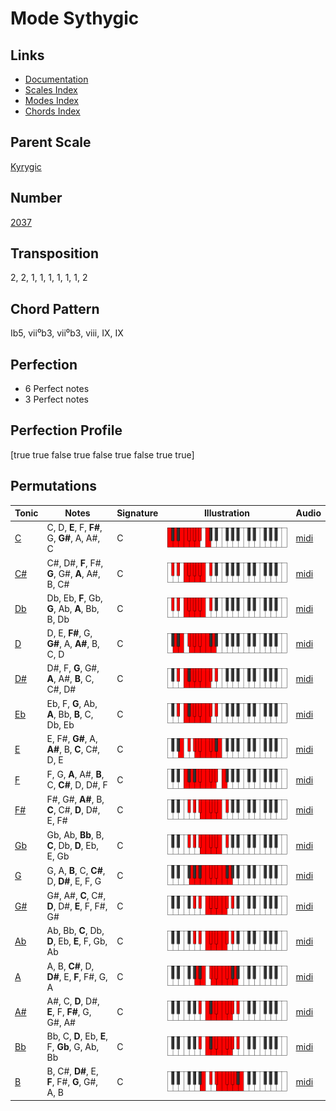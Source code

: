 # Mode Sythygic

## Links

- [Documentation](README.md)
- [Scales Index](Scales.md)
- [Modes Index](Modes.md)
- [Chords Index](Chords.md)

## Parent Scale

[Kyrygic](ScaleKyrygic.md)

## Number

[2037](https://ianring.com/musictheory/scales/2037)

## Transposition

2, 2, 1, 1, 1, 1, 1, 1, 2

## Chord Pattern

Ib5, vii⁰b3, vii⁰b3, viii, IX, IX

## Perfection

- 6 Perfect notes
- 3 Perfect notes

## Perfection Profile

[true true false true false true false true true]

## Permutations

| Tonic | Notes | Signature | Illustration | Audio |
|-------|-------|-----------|--------------|-------|
| [C](ModeCNaturalSythygic.md) | C, D, **E**, F, **F#**, G, **G#**, A, A#, C | C | ![CNaturalSythygic](ModeCNaturalSythygic.png) | [midi](https://github.com/edipermadi/music/blob/main/docs/ModeCNaturalSythygic.mid?raw=true) |
| [C#](ModeCSharpSythygic.md) | C#, D#, **F**, F#, **G**, G#, **A**, A#, B, C# | C | ![CSharpSythygic](ModeCSharpSythygic.png) | [midi](https://github.com/edipermadi/music/blob/main/docs/ModeCSharpSythygic.mid?raw=true) |
| [Db](ModeDFlatSythygic.md) | Db, Eb, **F**, Gb, **G**, Ab, **A**, Bb, B, Db | C | ![DFlatSythygic](ModeDFlatSythygic.png) | [midi](https://github.com/edipermadi/music/blob/main/docs/ModeDFlatSythygic.mid?raw=true) |
| [D](ModeDNaturalSythygic.md) | D, E, **F#**, G, **G#**, A, **A#**, B, C, D | C | ![DNaturalSythygic](ModeDNaturalSythygic.png) | [midi](https://github.com/edipermadi/music/blob/main/docs/ModeDNaturalSythygic.mid?raw=true) |
| [D#](ModeDSharpSythygic.md) | D#, F, **G**, G#, **A**, A#, **B**, C, C#, D# | C | ![DSharpSythygic](ModeDSharpSythygic.png) | [midi](https://github.com/edipermadi/music/blob/main/docs/ModeDSharpSythygic.mid?raw=true) |
| [Eb](ModeEFlatSythygic.md) | Eb, F, **G**, Ab, **A**, Bb, **B**, C, Db, Eb | C | ![EFlatSythygic](ModeEFlatSythygic.png) | [midi](https://github.com/edipermadi/music/blob/main/docs/ModeEFlatSythygic.mid?raw=true) |
| [E](ModeENaturalSythygic.md) | E, F#, **G#**, A, **A#**, B, **C**, C#, D, E | C | ![ENaturalSythygic](ModeENaturalSythygic.png) | [midi](https://github.com/edipermadi/music/blob/main/docs/ModeENaturalSythygic.mid?raw=true) |
| [F](ModeFNaturalSythygic.md) | F, G, **A**, A#, **B**, C, **C#**, D, D#, F | C | ![FNaturalSythygic](ModeFNaturalSythygic.png) | [midi](https://github.com/edipermadi/music/blob/main/docs/ModeFNaturalSythygic.mid?raw=true) |
| [F#](ModeFSharpSythygic.md) | F#, G#, **A#**, B, **C**, C#, **D**, D#, E, F# | C | ![FSharpSythygic](ModeFSharpSythygic.png) | [midi](https://github.com/edipermadi/music/blob/main/docs/ModeFSharpSythygic.mid?raw=true) |
| [Gb](ModeGFlatSythygic.md) | Gb, Ab, **Bb**, B, **C**, Db, **D**, Eb, E, Gb | C | ![GFlatSythygic](ModeGFlatSythygic.png) | [midi](https://github.com/edipermadi/music/blob/main/docs/ModeGFlatSythygic.mid?raw=true) |
| [G](ModeGNaturalSythygic.md) | G, A, **B**, C, **C#**, D, **D#**, E, F, G | C | ![GNaturalSythygic](ModeGNaturalSythygic.png) | [midi](https://github.com/edipermadi/music/blob/main/docs/ModeGNaturalSythygic.mid?raw=true) |
| [G#](ModeGSharpSythygic.md) | G#, A#, **C**, C#, **D**, D#, **E**, F, F#, G# | C | ![GSharpSythygic](ModeGSharpSythygic.png) | [midi](https://github.com/edipermadi/music/blob/main/docs/ModeGSharpSythygic.mid?raw=true) |
| [Ab](ModeAFlatSythygic.md) | Ab, Bb, **C**, Db, **D**, Eb, **E**, F, Gb, Ab | C | ![AFlatSythygic](ModeAFlatSythygic.png) | [midi](https://github.com/edipermadi/music/blob/main/docs/ModeAFlatSythygic.mid?raw=true) |
| [A](ModeANaturalSythygic.md) | A, B, **C#**, D, **D#**, E, **F**, F#, G, A | C | ![ANaturalSythygic](ModeANaturalSythygic.png) | [midi](https://github.com/edipermadi/music/blob/main/docs/ModeANaturalSythygic.mid?raw=true) |
| [A#](ModeASharpSythygic.md) | A#, C, **D**, D#, **E**, F, **F#**, G, G#, A# | C | ![ASharpSythygic](ModeASharpSythygic.png) | [midi](https://github.com/edipermadi/music/blob/main/docs/ModeASharpSythygic.mid?raw=true) |
| [Bb](ModeBFlatSythygic.md) | Bb, C, **D**, Eb, **E**, F, **Gb**, G, Ab, Bb | C | ![BFlatSythygic](ModeBFlatSythygic.png) | [midi](https://github.com/edipermadi/music/blob/main/docs/ModeBFlatSythygic.mid?raw=true) |
| [B](ModeBNaturalSythygic.md) | B, C#, **D#**, E, **F**, F#, **G**, G#, A, B | C | ![BNaturalSythygic](ModeBNaturalSythygic.png) | [midi](https://github.com/edipermadi/music/blob/main/docs/ModeBNaturalSythygic.mid?raw=true) |
